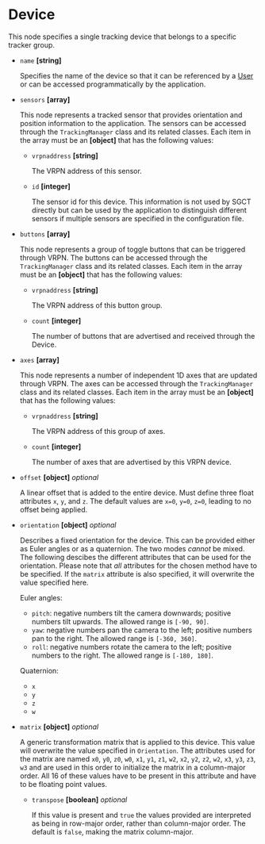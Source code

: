 # Device
This node specifies a single tracking device that belongs to a specific tracker group.

- `name` **[string]**

  Specifies the name of the device so that it can be referenced by a [User](user) or can be accessed programmatically by the application.

- `sensors` **[array]**

  This node represents a tracked sensor that provides orientation and position information to the application. The sensors can be accessed through the `TrackingManager` class and its related classes. Each item in the array must be an **[object]** that has the following values:
  - `vrpnaddress` **[string]**

    The VRPN address of this sensor.

  - `id` **[integer]**

    The sensor id for this device. This information is not used by SGCT directly but can be used by the application to distinguish different sensors if multiple sensors are specified in the configuration file.

- `buttons` **[array]**

  This node represents a group of toggle buttons that can be triggered through VRPN. The buttons can be accessed through the `TrackingManager` class and its related classes. Each item in the array must be an **[object]** that has the following values:

  - `vrpnaddress` **[string]**

    The VRPN address of this button group.

  - `count` **[integer]**

    The number of buttons that are advertised and received through the Device.

- `axes` **[array]**

  This node represents a number of independent 1D axes that are updated through VRPN. The axes can be accessed through the `TrackingManager` class and its related classes. Each item in the array must be an **[object]** that has the following values:

  - `vrpnaddress` **[string]**

    The VRPN address of this group of axes.

  - `count` **[integer]**

    The number of axes that are advertised by this VRPN device.

- `offset` **[object]** _optional_

  A linear offset that is added to the entire device. Must define three float attributes `x`, `y`, and `z`. The default values are `x=0`, `y=0`, `z=0`, leading to no offset being applied.

- `orientation` **[object]** _optional_

  Describes a fixed orientation for the device. This can be provided either as Euler angles or as a quaternion. The two modes *cannot* be mixed. The following descibes the different attributes that can be used for the orientation. Please note that *all* attributes for the chosen method have to be specified. If the `matrix` attribute is also specified, it will overwrite the value specified here.

  Euler angles:
  - `pitch`: negative numbers tilt the camera downwards; positive numbers tilt upwards. The allowed range is `[-90, 90]`.
  - `yaw`: negative numbers pan the camera to the left; positive numbers pan to the right. The allowed range is `[-360, 360]`.
  - `roll`: negative numbers rotate the camera to the left; positive numbers to the right. The allowed range is `[-180, 180]`.

  Quaternion:
  - `x`
  - `y`
  - `z`
  - `w`

- `matrix` **[object]** _optional_

  A generic transformation matrix that is applied to this device. This value will overwrite the value specified in `Orientation`. The attributes used for the matrix are named `x0`, `y0`, `z0`, `w0`, `x1`, `y1`, `z1`, `w2`, `x2`, `y2`, `z2`, `w2`, `x3`, `y3`, `z3`, `w3` and are used in this order to initialize the matrix in a column-major order. All 16 of these values have to be present in this attribute and have to be floating point values.

  - `transpose` **[boolean]** _optional_

    If this value is present and `true` the values provided are interpreted as being in row-major order, rather than column-major order. The default is `false`, making the matrix column-major.
